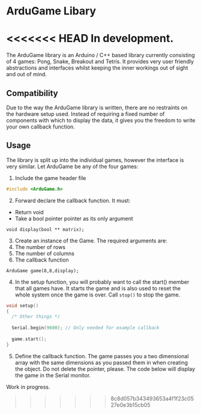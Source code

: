 # ArduGame Libary

<<<<<<< HEAD
In development.
=======
The ArduGame library is an Arduino / C++ based library currently consisting of 4 games: Pong, Snake, Breakout and Tetris. It provides very user friendly abstractions and interfaces whilst keeping the inner workings out of sight and out of mind.

## Compatibility 

Due to the way the ArduGame library is written, there are no restraints on the hardware setup used. Instead of requiring a fixed number of components with which to display the data, it gives you the freedom to write your own callback function.

## Usage

The library is split up into the individual games, however the interface is very similar. Let ArduGame be any of the four games:

1. Include the game header file

```cpp
#include <ArduGame.h>
```
2. Forward declare the callback function. It must:
  * Return void
  * Take a bool pointer pointer as its only argument

`void display(bool ** matrix);` 

3. Create an instance of the Game. The required arguments are:
  1. The number of rows
  2. The number of columns
  3. The callback function
          
`ArduGame game(8,8,display);`

4. In the setup function, you will probably want to call the start()
   member that all games have. It starts the game and is also used to
   reset the whole system once the game is over. Call `stop()` to stop the
   game.

```cpp
void setup()
{
  /* Other things */
  
  Serial.begin(9600); // Only needed for example callback
  
  game.start();
}
```
5. Define the callback function. The game passes you a two dimensional array
   with the same dimensions as you passed them in when creating the object. 
   Do not delete the pointer, please. The code below will display the game in
   the Serial monitor.

Work in progress.
>>>>>>> 8c8d057b343493653a4f1f23c0527e0e3b15cb05
